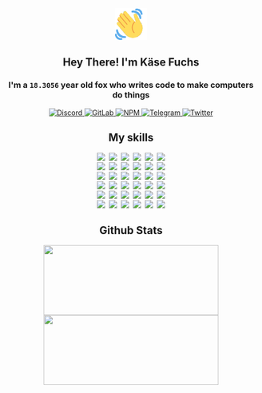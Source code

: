 <div><p align=center><img src=./resources/images/wave.gif width=64px height=64px></p><h2 align=center>Hey There! I'm Käse Fuchs</h2><h3 align=center>I'm a <code>18.3056</code> year old fox who writes code to make computers do things</h3><p align=center><a href=https://discord.com/users/507526681125322772><img alt=Discord src="https://img.shields.io/badge/Discord-5865F2?logo=discord&logoColor=white&style=flat-square#b3b8378582d74a0f49405d7e45840095"> </a><a href=https://gitlab.com/kasefuchs><img alt=GitLab src="https://img.shields.io/badge/GitLab-330F63?logo=gitlab&logoColor=white&style=flat-square#b3b8378582d74a0f49405d7e45840095"> </a><a href=https://npmjs.com/~kasefuchs><img alt=NPM src="https://img.shields.io/badge/NPM-CB3837?logo=npm&logoColor=white&style=flat-square#b3b8378582d74a0f49405d7e45840095"> </a><a href=https://t.me/kasefuchs><img alt=Telegram src="https://img.shields.io/badge/Telegram-2CA5E0?logo=telegram&logoColor=white&style=flat-square#b3b8378582d74a0f49405d7e45840095"> </a><a href=https://twitter.com/kasefuchs><img alt=Twitter src="https://img.shields.io/badge/Twitter-1DA1F2?logo=twitter&logoColor=white&style=flat-square#b3b8378582d74a0f49405d7e45840095"></a></p><h2 align=center>My skills</h2><p align=center><a href=https://aws.amazon.com/ ><picture><source srcset="https://skillicons.dev/icons?i=aws&theme=dark#b3b8378582d74a0f49405d7e45840095" media="(prefers-color-scheme: dark)"><source srcset="https://skillicons.dev/icons?i=aws&theme=light#b3b8378582d74a0f49405d7e45840095" media="(prefers-color-scheme: light), (prefers-color-scheme: no-preference)"><img src="https://skillicons.dev/icons?i=aws&theme=light#b3b8378582d74a0f49405d7e45840095"></picture></a>&nbsp;&nbsp;<a href=https://en.wikipedia.org/wiki/Bash_(Unix_shell)><picture><source srcset="https://skillicons.dev/icons?i=bash&theme=dark#b3b8378582d74a0f49405d7e45840095" media="(prefers-color-scheme: dark)"><source srcset="https://skillicons.dev/icons?i=bash&theme=light#b3b8378582d74a0f49405d7e45840095" media="(prefers-color-scheme: light), (prefers-color-scheme: no-preference)"><img src="https://skillicons.dev/icons?i=bash&theme=light#b3b8378582d74a0f49405d7e45840095"></picture></a>&nbsp;&nbsp;<a href=https://discord.com/developers/docs><picture><source srcset="https://skillicons.dev/icons?i=bots&theme=dark#b3b8378582d74a0f49405d7e45840095" media="(prefers-color-scheme: dark)"><source srcset="https://skillicons.dev/icons?i=bots&theme=light#b3b8378582d74a0f49405d7e45840095" media="(prefers-color-scheme: light), (prefers-color-scheme: no-preference)"><img src="https://skillicons.dev/icons?i=bots&theme=light#b3b8378582d74a0f49405d7e45840095"></picture></a>&nbsp;&nbsp;<a href=https://www.cloudflare.com/ ><picture><source srcset="https://skillicons.dev/icons?i=cloudflare&theme=dark#b3b8378582d74a0f49405d7e45840095" media="(prefers-color-scheme: dark)"><source srcset="https://skillicons.dev/icons?i=cloudflare&theme=light#b3b8378582d74a0f49405d7e45840095" media="(prefers-color-scheme: light), (prefers-color-scheme: no-preference)"><img src="https://skillicons.dev/icons?i=cloudflare&theme=light#b3b8378582d74a0f49405d7e45840095"></picture></a>&nbsp;&nbsp;<a href=https://en.wikipedia.org/wiki/CSS><picture><source srcset="https://skillicons.dev/icons?i=css&theme=dark#b3b8378582d74a0f49405d7e45840095" media="(prefers-color-scheme: dark)"><source srcset="https://skillicons.dev/icons?i=css&theme=light#b3b8378582d74a0f49405d7e45840095" media="(prefers-color-scheme: light), (prefers-color-scheme: no-preference)"><img src="https://skillicons.dev/icons?i=css&theme=light#b3b8378582d74a0f49405d7e45840095"></picture></a>&nbsp;&nbsp;<a href=https://www.docker.com/ ><picture><source srcset="https://skillicons.dev/icons?i=docker&theme=dark#b3b8378582d74a0f49405d7e45840095" media="(prefers-color-scheme: dark)"><source srcset="https://skillicons.dev/icons?i=docker&theme=light#b3b8378582d74a0f49405d7e45840095" media="(prefers-color-scheme: light), (prefers-color-scheme: no-preference)"><img src="https://skillicons.dev/icons?i=docker&theme=light#b3b8378582d74a0f49405d7e45840095"></picture></a><br><a href=https://www.electronjs.org/ ><picture><source srcset="https://skillicons.dev/icons?i=electron&theme=dark#b3b8378582d74a0f49405d7e45840095" media="(prefers-color-scheme: dark)"><source srcset="https://skillicons.dev/icons?i=electron&theme=light#b3b8378582d74a0f49405d7e45840095" media="(prefers-color-scheme: light), (prefers-color-scheme: no-preference)"><img src="https://skillicons.dev/icons?i=electron&theme=light#b3b8378582d74a0f49405d7e45840095"></picture></a>&nbsp;&nbsp;<a href=https://expressjs.com/ ><picture><source srcset="https://skillicons.dev/icons?i=express&theme=dark#b3b8378582d74a0f49405d7e45840095" media="(prefers-color-scheme: dark)"><source srcset="https://skillicons.dev/icons?i=express&theme=light#b3b8378582d74a0f49405d7e45840095" media="(prefers-color-scheme: light), (prefers-color-scheme: no-preference)"><img src="https://skillicons.dev/icons?i=express&theme=light#b3b8378582d74a0f49405d7e45840095"></picture></a>&nbsp;&nbsp;<a href=https://www.figma.com/ ><picture><source srcset="https://skillicons.dev/icons?i=figma&theme=dark#b3b8378582d74a0f49405d7e45840095" media="(prefers-color-scheme: dark)"><source srcset="https://skillicons.dev/icons?i=figma&theme=light#b3b8378582d74a0f49405d7e45840095" media="(prefers-color-scheme: light), (prefers-color-scheme: no-preference)"><img src="https://skillicons.dev/icons?i=figma&theme=light#b3b8378582d74a0f49405d7e45840095"></picture></a>&nbsp;&nbsp;<a href=https://firebase.google.com/ ><picture><source srcset="https://skillicons.dev/icons?i=firebase&theme=dark#b3b8378582d74a0f49405d7e45840095" media="(prefers-color-scheme: dark)"><source srcset="https://skillicons.dev/icons?i=firebase&theme=light#b3b8378582d74a0f49405d7e45840095" media="(prefers-color-scheme: light), (prefers-color-scheme: no-preference)"><img src="https://skillicons.dev/icons?i=firebase&theme=light#b3b8378582d74a0f49405d7e45840095"></picture></a>&nbsp;&nbsp;<a href=https://flask.palletsprojects.com/ ><picture><source srcset="https://skillicons.dev/icons?i=flask&theme=dark#b3b8378582d74a0f49405d7e45840095" media="(prefers-color-scheme: dark)"><source srcset="https://skillicons.dev/icons?i=flask&theme=light#b3b8378582d74a0f49405d7e45840095" media="(prefers-color-scheme: light), (prefers-color-scheme: no-preference)"><img src="https://skillicons.dev/icons?i=flask&theme=light#b3b8378582d74a0f49405d7e45840095"></picture></a>&nbsp;&nbsp;<a href=https://cloud.google.com/ ><picture><source srcset="https://skillicons.dev/icons?i=gcp&theme=dark#b3b8378582d74a0f49405d7e45840095" media="(prefers-color-scheme: dark)"><source srcset="https://skillicons.dev/icons?i=gcp&theme=light#b3b8378582d74a0f49405d7e45840095" media="(prefers-color-scheme: light), (prefers-color-scheme: no-preference)"><img src="https://skillicons.dev/icons?i=gcp&theme=light#b3b8378582d74a0f49405d7e45840095"></picture></a><br><a href=https://git-scm.com/ ><picture><source srcset="https://skillicons.dev/icons?i=git&theme=dark#b3b8378582d74a0f49405d7e45840095" media="(prefers-color-scheme: dark)"><source srcset="https://skillicons.dev/icons?i=git&theme=light#b3b8378582d74a0f49405d7e45840095" media="(prefers-color-scheme: light), (prefers-color-scheme: no-preference)"><img src="https://skillicons.dev/icons?i=git&theme=light#b3b8378582d74a0f49405d7e45840095"></picture></a>&nbsp;&nbsp;<a href=https://github.com/ ><picture><source srcset="https://skillicons.dev/icons?i=github&theme=dark#b3b8378582d74a0f49405d7e45840095" media="(prefers-color-scheme: dark)"><source srcset="https://skillicons.dev/icons?i=github&theme=light#b3b8378582d74a0f49405d7e45840095" media="(prefers-color-scheme: light), (prefers-color-scheme: no-preference)"><img src="https://skillicons.dev/icons?i=github&theme=light#b3b8378582d74a0f49405d7e45840095"></picture></a>&nbsp;&nbsp;<a href=https://gitlab.com/ ><picture><source srcset="https://skillicons.dev/icons?i=gitlab&theme=dark#b3b8378582d74a0f49405d7e45840095" media="(prefers-color-scheme: dark)"><source srcset="https://skillicons.dev/icons?i=gitlab&theme=light#b3b8378582d74a0f49405d7e45840095" media="(prefers-color-scheme: light), (prefers-color-scheme: no-preference)"><img src="https://skillicons.dev/icons?i=gitlab&theme=light#b3b8378582d74a0f49405d7e45840095"></picture></a>&nbsp;&nbsp;<a href=https://www.heroku.com/ ><picture><source srcset="https://skillicons.dev/icons?i=heroku&theme=dark#b3b8378582d74a0f49405d7e45840095" media="(prefers-color-scheme: dark)"><source srcset="https://skillicons.dev/icons?i=heroku&theme=light#b3b8378582d74a0f49405d7e45840095" media="(prefers-color-scheme: light), (prefers-color-scheme: no-preference)"><img src="https://skillicons.dev/icons?i=heroku&theme=light#b3b8378582d74a0f49405d7e45840095"></picture></a>&nbsp;&nbsp;<a href=https://en.wikipedia.org/wiki/HTML><picture><source srcset="https://skillicons.dev/icons?i=html&theme=dark#b3b8378582d74a0f49405d7e45840095" media="(prefers-color-scheme: dark)"><source srcset="https://skillicons.dev/icons?i=html&theme=light#b3b8378582d74a0f49405d7e45840095" media="(prefers-color-scheme: light), (prefers-color-scheme: no-preference)"><img src="https://skillicons.dev/icons?i=html&theme=light#b3b8378582d74a0f49405d7e45840095"></picture></a>&nbsp;&nbsp;<a href=https://en.wikipedia.org/wiki/JavaScript><picture><source srcset="https://skillicons.dev/icons?i=js&theme=dark#b3b8378582d74a0f49405d7e45840095" media="(prefers-color-scheme: dark)"><source srcset="https://skillicons.dev/icons?i=js&theme=light#b3b8378582d74a0f49405d7e45840095" media="(prefers-color-scheme: light), (prefers-color-scheme: no-preference)"><img src="https://skillicons.dev/icons?i=js&theme=light#b3b8378582d74a0f49405d7e45840095"></picture></a><br><a href=https://en.wikipedia.org/wiki/Linux><picture><source srcset="https://skillicons.dev/icons?i=linux&theme=dark#b3b8378582d74a0f49405d7e45840095" media="(prefers-color-scheme: dark)"><source srcset="https://skillicons.dev/icons?i=linux&theme=light#b3b8378582d74a0f49405d7e45840095" media="(prefers-color-scheme: light), (prefers-color-scheme: no-preference)"><img src="https://skillicons.dev/icons?i=linux&theme=light#b3b8378582d74a0f49405d7e45840095"></picture></a>&nbsp;&nbsp;<a href=https://mui.com/ ><picture><source srcset="https://skillicons.dev/icons?i=materialui&theme=dark#b3b8378582d74a0f49405d7e45840095" media="(prefers-color-scheme: dark)"><source srcset="https://skillicons.dev/icons?i=materialui&theme=light#b3b8378582d74a0f49405d7e45840095" media="(prefers-color-scheme: light), (prefers-color-scheme: no-preference)"><img src="https://skillicons.dev/icons?i=materialui&theme=light#b3b8378582d74a0f49405d7e45840095"></picture></a>&nbsp;&nbsp;<a href=https://en.wikipedia.org/wiki/Markdown><picture><source srcset="https://skillicons.dev/icons?i=md&theme=dark#b3b8378582d74a0f49405d7e45840095" media="(prefers-color-scheme: dark)"><source srcset="https://skillicons.dev/icons?i=md&theme=light#b3b8378582d74a0f49405d7e45840095" media="(prefers-color-scheme: light), (prefers-color-scheme: no-preference)"><img src="https://skillicons.dev/icons?i=md&theme=light#b3b8378582d74a0f49405d7e45840095"></picture></a>&nbsp;&nbsp;<a href=https://www.mongodb.com/ ><picture><source srcset="https://skillicons.dev/icons?i=mongodb&theme=dark#b3b8378582d74a0f49405d7e45840095" media="(prefers-color-scheme: dark)"><source srcset="https://skillicons.dev/icons?i=mongodb&theme=light#b3b8378582d74a0f49405d7e45840095" media="(prefers-color-scheme: light), (prefers-color-scheme: no-preference)"><img src="https://skillicons.dev/icons?i=mongodb&theme=light#b3b8378582d74a0f49405d7e45840095"></picture></a>&nbsp;&nbsp;<a href=https://www.mysql.com/ ><picture><source srcset="https://skillicons.dev/icons?i=mysql&theme=dark#b3b8378582d74a0f49405d7e45840095" media="(prefers-color-scheme: dark)"><source srcset="https://skillicons.dev/icons?i=mysql&theme=light#b3b8378582d74a0f49405d7e45840095" media="(prefers-color-scheme: light), (prefers-color-scheme: no-preference)"><img src="https://skillicons.dev/icons?i=mysql&theme=light#b3b8378582d74a0f49405d7e45840095"></picture></a>&nbsp;&nbsp;<a href=https://nextjs.org/ ><picture><source srcset="https://skillicons.dev/icons?i=nextjs&theme=dark#b3b8378582d74a0f49405d7e45840095" media="(prefers-color-scheme: dark)"><source srcset="https://skillicons.dev/icons?i=nextjs&theme=light#b3b8378582d74a0f49405d7e45840095" media="(prefers-color-scheme: light), (prefers-color-scheme: no-preference)"><img src="https://skillicons.dev/icons?i=nextjs&theme=light#b3b8378582d74a0f49405d7e45840095"></picture></a><br><a href=https://nodejs.org/en/ ><picture><source srcset="https://skillicons.dev/icons?i=nodejs&theme=dark#b3b8378582d74a0f49405d7e45840095" media="(prefers-color-scheme: dark)"><source srcset="https://skillicons.dev/icons?i=nodejs&theme=light#b3b8378582d74a0f49405d7e45840095" media="(prefers-color-scheme: light), (prefers-color-scheme: no-preference)"><img src="https://skillicons.dev/icons?i=nodejs&theme=light#b3b8378582d74a0f49405d7e45840095"></picture></a>&nbsp;&nbsp;<a href=https://www.postgresql.org/ ><picture><source srcset="https://skillicons.dev/icons?i=postgres&theme=dark#b3b8378582d74a0f49405d7e45840095" media="(prefers-color-scheme: dark)"><source srcset="https://skillicons.dev/icons?i=postgres&theme=light#b3b8378582d74a0f49405d7e45840095" media="(prefers-color-scheme: light), (prefers-color-scheme: no-preference)"><img src="https://skillicons.dev/icons?i=postgres&theme=light#b3b8378582d74a0f49405d7e45840095"></picture></a>&nbsp;&nbsp;<a href=https://learn.microsoft.com/en-us/powershell/ ><picture><source srcset="https://skillicons.dev/icons?i=powershell&theme=dark#b3b8378582d74a0f49405d7e45840095" media="(prefers-color-scheme: dark)"><source srcset="https://skillicons.dev/icons?i=powershell&theme=light#b3b8378582d74a0f49405d7e45840095" media="(prefers-color-scheme: light), (prefers-color-scheme: no-preference)"><img src="https://skillicons.dev/icons?i=powershell&theme=light#b3b8378582d74a0f49405d7e45840095"></picture></a>&nbsp;&nbsp;<a href=https://www.python.org/ ><picture><source srcset="https://skillicons.dev/icons?i=py&theme=dark#b3b8378582d74a0f49405d7e45840095" media="(prefers-color-scheme: dark)"><source srcset="https://skillicons.dev/icons?i=py&theme=light#b3b8378582d74a0f49405d7e45840095" media="(prefers-color-scheme: light), (prefers-color-scheme: no-preference)"><img src="https://skillicons.dev/icons?i=py&theme=light#b3b8378582d74a0f49405d7e45840095"></picture></a>&nbsp;&nbsp;<a href=https://www.raspberrypi.org/ ><picture><source srcset="https://skillicons.dev/icons?i=raspberrypi&theme=dark#b3b8378582d74a0f49405d7e45840095" media="(prefers-color-scheme: dark)"><source srcset="https://skillicons.dev/icons?i=raspberrypi&theme=light#b3b8378582d74a0f49405d7e45840095" media="(prefers-color-scheme: light), (prefers-color-scheme: no-preference)"><img src="https://skillicons.dev/icons?i=raspberrypi&theme=light#b3b8378582d74a0f49405d7e45840095"></picture></a>&nbsp;&nbsp;<a href=https://reactjs.org/ ><picture><source srcset="https://skillicons.dev/icons?i=react&theme=dark#b3b8378582d74a0f49405d7e45840095" media="(prefers-color-scheme: dark)"><source srcset="https://skillicons.dev/icons?i=react&theme=light#b3b8378582d74a0f49405d7e45840095" media="(prefers-color-scheme: light), (prefers-color-scheme: no-preference)"><img src="https://skillicons.dev/icons?i=react&theme=light#b3b8378582d74a0f49405d7e45840095"></picture></a><br><a href=https://redux.js.org/ ><picture><source srcset="https://skillicons.dev/icons?i=redux&theme=dark#b3b8378582d74a0f49405d7e45840095" media="(prefers-color-scheme: dark)"><source srcset="https://skillicons.dev/icons?i=redux&theme=light#b3b8378582d74a0f49405d7e45840095" media="(prefers-color-scheme: light), (prefers-color-scheme: no-preference)"><img src="https://skillicons.dev/icons?i=redux&theme=light#b3b8378582d74a0f49405d7e45840095"></picture></a>&nbsp;&nbsp;<a href=https://en.wikipedia.org/wiki/Regular_expression><picture><source srcset="https://skillicons.dev/icons?i=regex&theme=dark#b3b8378582d74a0f49405d7e45840095" media="(prefers-color-scheme: dark)"><source srcset="https://skillicons.dev/icons?i=regex&theme=light#b3b8378582d74a0f49405d7e45840095" media="(prefers-color-scheme: light), (prefers-color-scheme: no-preference)"><img src="https://skillicons.dev/icons?i=regex&theme=light#b3b8378582d74a0f49405d7e45840095"></picture></a>&nbsp;&nbsp;<a href=https://en.wikipedia.org/wiki/Sass_(stylesheet_language)><picture><source srcset="https://skillicons.dev/icons?i=sass&theme=dark#b3b8378582d74a0f49405d7e45840095" media="(prefers-color-scheme: dark)"><source srcset="https://skillicons.dev/icons?i=sass&theme=light#b3b8378582d74a0f49405d7e45840095" media="(prefers-color-scheme: light), (prefers-color-scheme: no-preference)"><img src="https://skillicons.dev/icons?i=sass&theme=light#b3b8378582d74a0f49405d7e45840095"></picture></a>&nbsp;&nbsp;<a href=https://www.typescriptlang.org/ ><picture><source srcset="https://skillicons.dev/icons?i=ts&theme=dark#b3b8378582d74a0f49405d7e45840095" media="(prefers-color-scheme: dark)"><source srcset="https://skillicons.dev/icons?i=ts&theme=light#b3b8378582d74a0f49405d7e45840095" media="(prefers-color-scheme: light), (prefers-color-scheme: no-preference)"><img src="https://skillicons.dev/icons?i=ts&theme=light#b3b8378582d74a0f49405d7e45840095"></picture></a>&nbsp;&nbsp;<a href=https://unity.com/ ><picture><source srcset="https://skillicons.dev/icons?i=unity&theme=dark#b3b8378582d74a0f49405d7e45840095" media="(prefers-color-scheme: dark)"><source srcset="https://skillicons.dev/icons?i=unity&theme=light#b3b8378582d74a0f49405d7e45840095" media="(prefers-color-scheme: light), (prefers-color-scheme: no-preference)"><img src="https://skillicons.dev/icons?i=unity&theme=light#b3b8378582d74a0f49405d7e45840095"></picture></a>&nbsp;&nbsp;<a href=https://workers.cloudflare.com/ ><picture><source srcset="https://skillicons.dev/icons?i=workers&theme=dark#b3b8378582d74a0f49405d7e45840095" media="(prefers-color-scheme: dark)"><source srcset="https://skillicons.dev/icons?i=workers&theme=light#b3b8378582d74a0f49405d7e45840095" media="(prefers-color-scheme: light), (prefers-color-scheme: no-preference)"><img src="https://skillicons.dev/icons?i=workers&theme=light#b3b8378582d74a0f49405d7e45840095"></picture></a><br></p><h2 align=center>Github Stats</h2><p align=center><picture><source srcset="https://github-readme-stats-kasefuchs.vercel.app/api/?count_private=true&hide_border=true&hide_rank=true&line_height=20&hide_title=true&username=Kasefuchs&theme=dark#b3b8378582d74a0f49405d7e45840095" media="(prefers-color-scheme: dark)"><source srcset="https://github-readme-stats-kasefuchs.vercel.app/api/?count_private=true&hide_border=true&hide_rank=true&line_height=20&hide_title=true&username=Kasefuchs&theme=light#b3b8378582d74a0f49405d7e45840095" media="(prefers-color-scheme: light), (prefers-color-scheme: no-preference)"><img align=middle width=350 height=140 src="https://github-readme-stats-kasefuchs.vercel.app/api/?count_private=true&hide_border=true&hide_rank=true&line_height=20&hide_title=true&username=Kasefuchs&theme=light#b3b8378582d74a0f49405d7e45840095"></picture><picture><source srcset="https://github-readme-stats-kasefuchs.vercel.app/api/top-langs/?count_private=true&hide_border=true&layout=compact&username=Kasefuchs&theme=dark#b3b8378582d74a0f49405d7e45840095" media="(prefers-color-scheme: dark)"><source srcset="https://github-readme-stats-kasefuchs.vercel.app/api/top-langs/?count_private=true&hide_border=true&layout=compact&username=Kasefuchs&theme=light#b3b8378582d74a0f49405d7e45840095" media="(prefers-color-scheme: light), (prefers-color-scheme: no-preference)"><img align=middle width=350 height=140 src="https://github-readme-stats-kasefuchs.vercel.app/api/top-langs/?count_private=true&hide_border=true&layout=compact&username=Kasefuchs&theme=light#b3b8378582d74a0f49405d7e45840095"></picture></p><img src="https://hit.yhype.me/github/profile?user_id=64592097#b3b8378582d74a0f49405d7e45840095" alt=""></div>